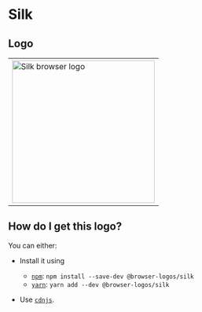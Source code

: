# Silk

## Logo

<table>
    <tr height=300>
        <td>
            <a href="https://github.com/alrra/browser-logos/tree/375b9086ce2a9cb6d3e29f12f7c0562c9a924c05/src/silk">
                <img width=290 src="https://raw.githubusercontent.com/alrra/browser-logos/375b9086ce2a9cb6d3e29f12f7c0562c9a924c05/src/silk/silk_512x512.png" alt="Silk browser logo">
            </a>
        </td>
    </tr>
</table>

## How do I get this logo?

You can either:

* Install it using

  * [`npm`][npm]: `npm install --save-dev @browser-logos/silk`
  * [`yarn`][yarn]: `yarn add --dev @browser-logos/silk`

* Use [`cdnjs`][cdnjs].

<!-- Link labels: -->

[cdnjs]: https://cdnjs.com/libraries/browser-logos
[npm]: https://www.npmjs.com/
[yarn]: https://yarnpkg.com/
